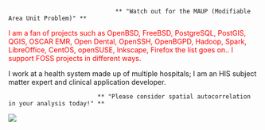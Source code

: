                                   ** "Watch out for the MAUP (Modifiable Area Unit Problem)" **

<p><span style="color:red"> I am a fan of projects such as OpenBSD, FreeBSD, PostgreSQL, PostGIS, QGIS, OSCAR EMR, Open Dental, OpenSSH, OpenBGPD, Hadoop, Spark, LibreOffice, CentOS, openSUSE, Inkscape, Firefox the list goes on.. I support FOSS projects in different ways. </span></p>

I work at a health system made up of multiple hospitals; I am an HIS subject matter expert and clinical application developer.  

                             ** "Please consider spatial autocorrelation in your analysis today!" **

![](https://komarev.com/ghpvc/?username=asterismm54&color=blueviolet)
